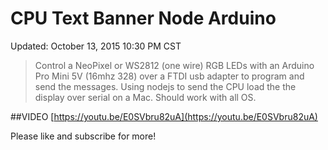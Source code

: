 # CPU Text Banner Node Arduino
Updated: October 13, 2015 10:30 PM CST

> Control a NeoPixel or WS2812 (one wire) RGB LEDs with an Arduino Pro Mini 5V (16mhz 328) over a FTDI usb adapter to program and send the messages. Using nodejs to send the CPU load the the display over serial on a Mac. Should work with all OS.

##VIDEO
[https://youtu.be/E0SVbru82uA](https://youtu.be/E0SVbru82uA)

Please like and subscribe for more!

